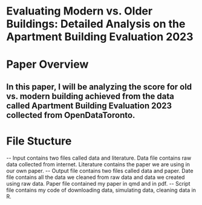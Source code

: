 # Evaluating Modern vs. Older Buildings: Detailed Analysis on the Apartment Building Evaluation 2023

# Paper Overview
## In this paper, I will be analyzing the score for old vs. modern building achieved from the data called Apartment Building Evaluation 2023 collected from OpenDataToronto. 

# File Stucture
-- Input contains two files called data and literature. Data file contains raw data collected from internet. Literature contains the paper we are using in our own paper.
-- Output file contains two files called data and paper. Date file contains all the data we cleaned from raw data and data we created using raw data. Paper file contained my paper in qmd and in pdf. 
-- Script file contains my code of downloading data, simulating data, cleaning data in R. 